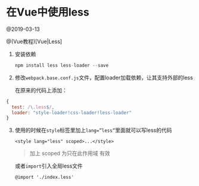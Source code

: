 # 在Vue中使用less

@2019-03-13

@(Vue教程)[Vue|Less]

1. 安装依赖

   ```javascript
   npm install less less-loader --save
   ```

2. 修改`webpack.base.conf.js`文件，配置loader加载依赖，让其支持外部的less

   在原来的代码上添加：

```javascript
{
  test: /\.less$/,
  loader: "style-loader!css-loader!less-loader"
}
```

3. 使用的时候在`style`标签里加上`lang=”less”`里面就可以写less的代码

   ```vue
   <style lang="less" scoped>...</style>
   ```

   > 加上 scoped 为只在此作用域 有效

   或者`import`引入全局less文件

   ```vue
   @import './index.less'
   ```

   

